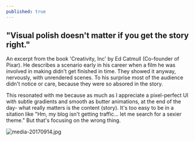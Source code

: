 ```yaml
---
published: true
---
```

## "Visual polish doesn't matter if you get the story right."

An excerpt from the book 'Creativity, Inc' by Ed Catmull (Co-founder of Pixar). He describes a scenario early in his career when a film he was involved in making didn't get finished in time. They showed it anyway, nervously, with unrendered scenes. To his surprise most of the audience didn't notice or care, because they were so absored in the story. 

This resonated with me because as much as I appreciate a pixel-perfect UI with subtle gradients and smooth as butter animations, at the end of the day- what really matters is the content (story). It's too easy to be in a sitation like "Hm, my blog isn't getting traffic... let me search for a sexier theme." But that's focusing on the wrong thing.

![media-20170914.jpg]({{site.baseurl}}/_posts/media-20170914.jpg)
